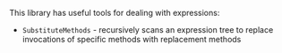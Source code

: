 This library has useful tools for dealing with expressions:

* `SubstituteMethods` - recursively scans an expression tree to replace invocations of specific methods with replacement methods